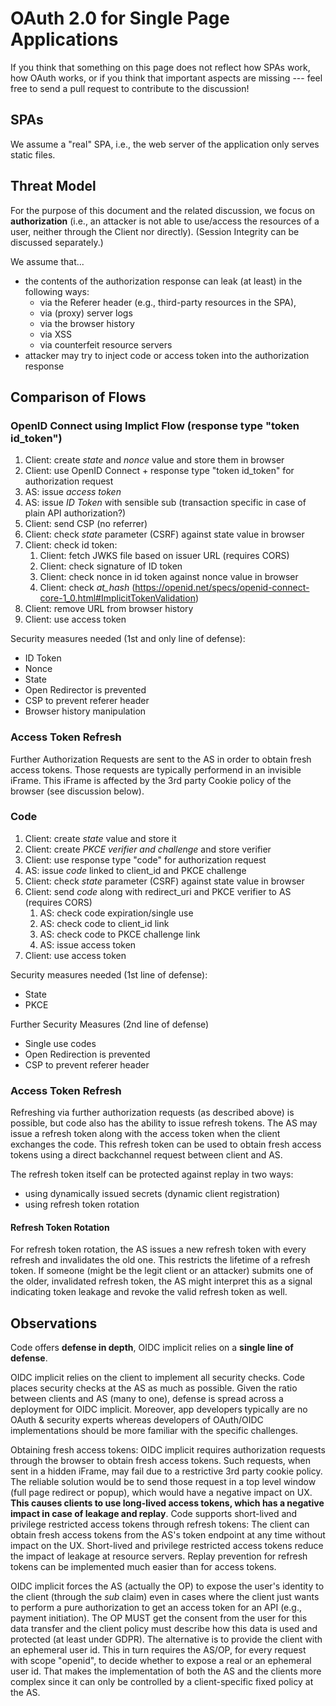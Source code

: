 # OAuth 2.0 for Single Page Applications
If you think that something on this page does not reflect how SPAs work, how OAuth works, 
or if you think that important aspects are missing --- feel free to send a pull request 
to contribute to the discussion!


## SPAs
We assume a "real" SPA, i.e., the web server of the application only serves static files.

## Threat Model

For the purpose of this document and the related discussion, we focus on **authorization** (i.e., an attacker is not able to use/access the resources of a user, neither through the Client nor directly). (Session Integrity can be discussed separately.)

We assume that...

  * the contents of the authorization response can leak (at least) in the following ways:
    * via the Referer header (e.g., third-party resources in the SPA),
    * via (proxy) server logs 
    * via the browser history
    * via XSS
    * via counterfeit resource servers
  * attacker may try to inject code or access token into the authorization response
  

## Comparison of Flows

### OpenID Connect using Implict Flow (response type "token id_token")

 1. Client: create *state* and *nonce* value and store them in browser
 1. Client: use OpenID Connect + response type "token id_token" for authorization request
 1. AS: issue *access token*
 1. AS: issue *ID Token* with sensible sub (transaction specific in case of plain API authorization?)
 1. Client: send CSP (no referrer)
 1. Client: check *state* parameter (CSRF) against state value in browser
 1. Client: check id token:
    1. Client: fetch JWKS file based on issuer URL (requires CORS)
    1. Client: check signature of ID token
    1. Client: check nonce in id token against nonce value in browser
    1. Client: check *at_hash* (https://openid.net/specs/openid-connect-core-1_0.html#ImplicitTokenValidation)
 1. Client: remove URL from browser history
 1. Client: use access token

Security measures needed (1st and only line of defense):

 * ID Token
 * Nonce
 * State
 * Open Redirector is prevented
 * CSP to prevent referer header
 * Browser history manipulation

### Access Token Refresh
Further Authorization Requests are sent to the AS in order to obtain fresh access tokens. Those requests are typically performend in an invisible iFrame. This iFrame is affected by the 3rd party Cookie policy of the browser (see discussion below). 

### Code
 
 1. Client: create *state* value and store it
 1. Client: create *PKCE verifier and challenge* and store verifier
 1. Client: use response type "code" for authorization request
 1. AS: issue *code* linked to client_id and PKCE challenge
 1. Client: check *state* parameter (CSRF) against state value in browser
 1. Client: send *code* along with redirect_uri and PKCE verifier to AS (requires CORS)
 	1. AS: check code expiration/single use
 	1. AS: check code to client_id link
 	1. AS: check code to PKCE challenge link
 	1. AS: issue access token
 1. Client: use access token

Security measures needed (1st line of defense):

 * State
 * PKCE
 
Further Security Measures (2nd line of defense)
 
 * Single use codes
 * Open Redirection is prevented
 * CSP to prevent referer header

### Access Token Refresh
Refreshing via further authorization requests (as described above) is possible, but code also has the ability to issue refresh tokens. The AS may issue a refresh token along with the access token when the client exchanges the code. This refresh token can be used to obtain fresh access tokens using a direct backchannel request between client and AS.

The refresh token itself can be protected against replay in two ways:

 * using dynamically issued secrets (dynamic client registration)
 * using refresh token rotation 
 
#### Refresh Token Rotation

For refresh token rotation, the AS issues a new refresh token with every refresh and invalidates the old one. This restricts the lifetime of a refresh token. If someone (might be the legit client or an attacker) submits one of the older, invalidated refresh token, the AS might interpret this as a signal indicating token leakage and revoke the valid refresh token as well. 

## Observations

Code offers __defense in depth__, OIDC implicit relies on a __single line of defense__.

OIDC implicit relies on the client to implement all security checks. Code places security checks at the AS as much as possible. Given the ratio between clients and AS (many to one), defense is spread across a deployment for OIDC implicit. Moreover, app developers typically are no OAuth & security experts whereas developers of OAuth/OIDC implementations should be more familiar with the specific challenges.

Obtaining fresh access tokens: OIDC implicit requires authorization requests through the browser to obtain fresh access tokens. Such requests, when sent in a hidden iFrame, may fail due to a restrictive 3rd party cookie policy. The reliable solution would be to send those request in a top level window (full page redirect or popup), which would have a negative impact on UX. __This causes clients to use long-lived access tokens, which has a negative impact in case of leakage and replay__. Code supports short-lived and privilege restricted access tokens through refresh tokens: The client can obtain fresh access tokens from the AS's token endpoint at any time without impact on the UX. Short-lived and privilege restricted access tokens reduce the impact of leakage at resource servers. Replay prevention for refresh tokens can be implemented much easier than for access tokens.

OIDC implicit forces the AS (actually the OP) to expose the user's identity to the client (through the *sub* claim) even in cases where the client just wants to perform a pure authorization to get an access token for an API (e.g., payment initiation). The OP MUST get the consent from the user for this data transfer and the client policy must describe how this data is used and protected (at least under GDPR). The alternative is to provide the client with an ephemeral user id. This in turn requires the AS/OP, for every request with scope "openid", to decide whether to expose a real or an ephemeral user id. That makes the implementation of both the AS and the clients more complex since it can only be controlled by a client-specific fixed policy at the AS.
